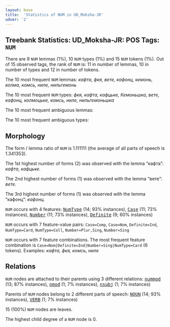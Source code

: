 ```yaml
---
layout: base
title:  'Statistics of NUM in UD_Moksha-JR'
udver: '2'
---
```


## Treebank Statistics: UD_Moksha-JR: POS Tags: `NUM`

There are 9 `NUM` lemmas (1%), 10 `NUM` types (1%) and 15 `NUM` tokens (1%).
Out of 15 observed tags, the rank of `NUM` is: 11 in number of lemmas, 10 in number of types and 12 in number of tokens.

The 10 most frequent `NUM` lemmas: <em>кафта, фкя, вете, кафонц, кемонь, колма, комсь, ниле, нильгемонь</em>

The 10 most frequent `NUM` types:  <em>фкя, кафта, кафцьке, Кемоньшка, вете, кафонц, колмоцьке, комсь, ниле, нильгемоньшка</em>

The 10 most frequent ambiguous lemmas: 

The 10 most frequent ambiguous types:  



## Morphology

The form / lemma ratio of `NUM` is 1.111111 (the average of all parts of speech is 1.341353).

The 1st highest number of forms (2) was observed with the lemma “кафта”: <em>кафта, кафцьке</em>.

The 2nd highest number of forms (1) was observed with the lemma “вете”: <em>вете</em>.

The 3rd highest number of forms (1) was observed with the lemma “кафонц”: <em>кафонц</em>.

`NUM` occurs with 4 features: <tt><a href="mdf_jr-feat-NumType.html">NumType</a></tt> (14; 93% instances), <tt><a href="mdf_jr-feat-Case.html">Case</a></tt> (11; 73% instances), <tt><a href="mdf_jr-feat-Number.html">Number</a></tt> (11; 73% instances), <tt><a href="mdf_jr-feat-Definite.html">Definite</a></tt> (9; 60% instances)

`NUM` occurs with 7 feature-value pairs: `Case=Comp`, `Case=Nom`, `Definite=Ind`, `NumType=Card`, `NumType=Coll`, `Number=Plur,Sing`, `Number=Sing`

`NUM` occurs with 7 feature combinations.
The most frequent feature combination is `Case=Nom|Definite=Ind|Number=Sing|NumType=Card` (6 tokens).
Examples: <em>кафта, фкя, комсь, ниле</em>


## Relations

`NUM` nodes are attached to their parents using 3 different relations: <tt><a href="mdf_jr-dep-nummod.html">nummod</a></tt> (13; 87% instances), <tt><a href="mdf_jr-dep-nmod.html">nmod</a></tt> (1; 7% instances), <tt><a href="mdf_jr-dep-nsubj.html">nsubj</a></tt> (1; 7% instances)

Parents of `NUM` nodes belong to 2 different parts of speech: <tt><a href="mdf_jr-pos-NOUN.html">NOUN</a></tt> (14; 93% instances), <tt><a href="mdf_jr-pos-VERB.html">VERB</a></tt> (1; 7% instances)

15 (100%) `NUM` nodes are leaves.

The highest child degree of a `NUM` node is 0.

